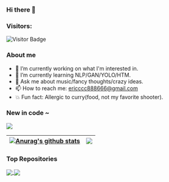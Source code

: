 ### Hi there 👋

### Visitors:
![Visitor Badge](https://visitor-badge.feriirawann.repl.co?username=ERICMIAO0817&repo=ERICMIAO0817)

### About me
<!--
**ERICMIAO0817/ERICMIAO0817** is a ✨ _special_ ✨ repository because its `README.md` (this file) appears on your GitHub profile.

Here are some ideas to get you started:

- 🔭 I’m currently working on ...
- 🌱 I’m currently learning ...
- 👯 I’m looking to collaborate on ...
- 🤔 I’m looking for help with ...
- 💬 Ask me about ...
- 📫 How to reach me: ...
- 😄 Pronouns: ...
- ⚡ Fun fact: ...
-->
- 🔭 I’m currently working on what I'm interested in.
- 🌱 I’m currently learning NLP/GAN/YOLO/HTM.
- 💬 Ask me about music/fancy thoughts/crazy ideas.
- 📫 How to reach me: ericccc888666@gmail.com
- :boom: Fun fact: Allergic to curry(food, not my favorite shooter).

### New in code ~
 ![](https://img.shields.io/badge/PyTorch-EE4C2C?style=for-the-badge&logo=pytorch&logoColor=white)

| <a href="https://github.com/anuraghazra/github-readme-stats"><img align="center" src="https://github-readme-stats.vercel.app/api?username=ERICMIAO0817&show_icons=true&include_all_commits=true&theme=transparent&hide_border=true" alt="Anurag's github stats" /></a> | <a href="https://github.com/anuraghazra/github-readme-stats"><img align="center" src="https://github-readme-stats.vercel.app/api/top-langs/?username=ERICMIAO0817&layout=compact&theme=transparent&hide_border=true" /></a> |
| ------------- | ------------- |

### Top Repositories


<a href="https://github.com/anuraghazra/github-readme-stats">
  <img align="center" src="https://github-readme-stats.vercel.app/api/pin/?username=global-nlp&repo=knlp&theme=solarized-light" />
</a>
<a href="https://github.com/anuraghazra/anuraghazra.github.io">
  <img align="center" src="https://github-readme-stats.vercel.app/api/pin/?username=ERICMIAO0817&repo=ericmiao.top&theme=solarized-light" />
</a>
